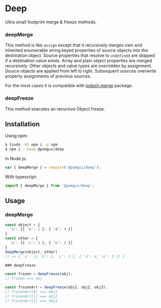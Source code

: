 # Deep

Ultra small footprint merge & freeze methods.

### deepMerge
This method is like `assign` except that it recursively merges own and
inherited enumerable string keyed properties of source objects into the
destination object. Source properties that resolve to `undefined` are
skipped if a destination value exists. Array and plain object properties
are merged recursively. Other objects and value types are overridden by
assignment. Source objects are applied from left to right. Subsequent
sources overwrite property assignments of previous sources.

For the most cases it is compatible with 
[lodash.merge](https://www.npmjs.com/package/lodash.merge) package.

### deepFreeze
This method executes an recursive Object.freeze.

## Installation

Using npm:
```bash
$ {sudo -H} npm i -g npm
$ npm i --save @pomgui/deep
```

In Node.js:
```js
var { deepMerge } = require('@pomgui/deep');
```

With typescript:
 ```typescript
import { deepMerge } from '@pomgui/deep';
```

## Usage

### deepMerge

```js
const object = {
  'a': [{ 'b': 2 }, { 'd': 4 }]
}
const other = {
  'a': [{ 'c': 3 }, { 'e': 5 }]
}
deepMerge(object, other)
// => { 'a': [{ 'b': 2, 'c': 3 }, { 'd': 4, 'e': 5 }] }

### deepFreeze

const frozen = deepFreeze(obj);
// frozen === obj

const frozenArr = deepFreeze(obj1, obj2, obj3);
// frozenArr[0] === obj1
// frozenArr[1] === obj2
// frozenArr[2] === obj3

```
